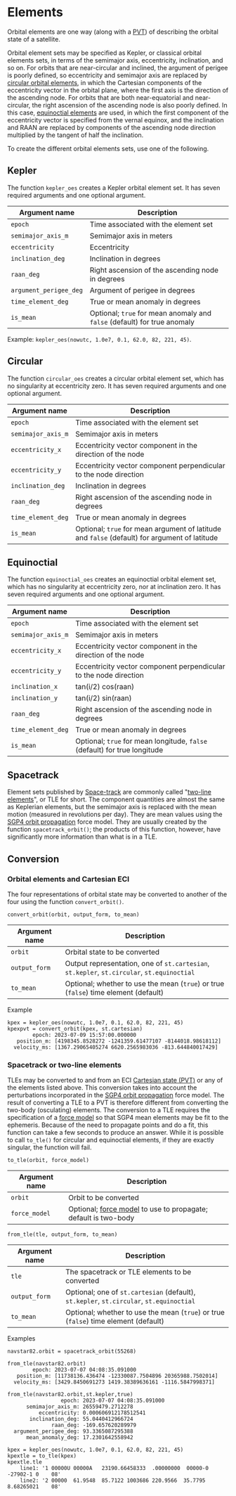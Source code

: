 # Elements

Orbital elements are one way (along with a [PVT](ephemeris.md#creation-of-a-position-velocity-time-pvt)) of describing the orbital state of a satellite.

Orbital element sets may be specified as Kepler, or classical orbital elements sets, in terms of the semimajor axis, eccentricity, inclination, and so on. For orbits that are near-circular and inclined, the argument of perigee is poorly defined, so eccentricity and semimajor axis are replaced by [circular orbital elements](https://oraas.orekit.space/oraas-api-json-schema.html?json=%7B%22serviceUrl%22%3A%22%2Fpropagation%22%2C%22className%22%3A%22org.orekit.web.json.propagation.PropagationRequest%22%2C%22output%22%3A%22false%22%7D#orbitalData_orbitBulletin_circular_a), in which the Cartesian components of the eccentricity vector in the orbital plane, where the first axis is the direction of the ascending node. For orbits that are both near-equatorial and near-circular, the right ascension of the ascending node is also poorly defined. In this case, [equinoctial elements](https://oraas.orekit.space/oraas-api-json-schema.html?json=%7B%22serviceUrl%22%3A%22%2Fpropagation%22%2C%22className%22%3A%22org.orekit.web.json.propagation.PropagationRequest%22%2C%22output%22%3A%22false%22%7D#orbitalData_orbitBulletin_equinoctial_a) are used, in which the first component of the eccentricity vector is specified from the vernal equinox, and the inclination and RAAN are replaced by components of the ascending node direction multiplied by the tangent of half the inclination.

To create the different orbital elements sets, use one of the following.

## Kepler

The function `kepler_oes` creates a Kepler orbital element set. It has seven required arguments and one optional argument.

   | Argument name          | Description                                                              |
   |------------------------|--------------------------------------------------------------------------|
   | `epoch`                | Time associated with the element set                                     |
   | `semimajor_axis_m`     | Semimajor axis in meters                                                 |
   | `eccentricity`         | Eccentricity                                                             |
   | `inclination_deg`      | Inclination in degrees                                                   |
   | `raan_deg`             | Right ascension of the ascending node in degrees                         |
   | `argument_perigee_deg` | Argument of perigee in degrees                                           |
   | `time_element_deg`     | True or mean anomaly in degrees                                          |
   | `is_mean`              | Optional; `true` for mean anomaly and `false` (default) for true anomaly |

Example: `kepler_oes(nowutc, 1.0e7, 0.1, 62.0, 82, 221, 45)`.

## Circular

The function `circular_oes` creates a circular orbital element set, which has no singularity at eccentricity zero. It has seven required arguments and one optional argument.

   | Argument name          | Description                                                              |
   |------------------------|--------------------------------------------------------------------------|
   | `epoch`                | Time associated with the element set                                     |
   | `semimajor_axis_m`     | Semimajor axis in meters                                                 |
   | `eccentricity_x`       | Eccentricity vector component in the direction of the node               |
   | `eccentricity_y`       | Eccentricity vector component perpendicular to the node direction        |
   | `inclination_deg`      | Inclination in degrees                                                   |
   | `raan_deg`             | Right ascension of the ascending node in degrees                         |
   | `time_element_deg`     | True or mean anomaly in degrees                                          |
   | `is_mean`              | Optional; `true` for mean argument of latitude and `false` (default) for argument of latitude |

## Equinoctial

The function `equinoctial_oes` creates an equinoctial orbital element set, which has no singularity at eccentricity zero, nor at inclination zero. It has seven required arguments and one optional argument.

   | Argument name      | Description                                                               |
   |--------------------|---------------------------------------------------------------------------|
   | `epoch`            | Time associated with the element set                                      |
   | `semimajor_axis_m` | Semimajor axis in meters                                                  |
   | `eccentricity_x`   | Eccentricity vector component in the direction of the node                |
   | `eccentricity_y`   | Eccentricity vector component perpendicular to the node direction         |
   | `inclination_x`    | tan(i/2) cos(raan)                                                        |
   | `inclination_y`    | tan(i/2) sin(raan)                                                        |
   | `raan_deg`         | Right ascension of the ascending node in degrees                          |
   | `time_element_deg` | True or mean anomaly in degrees                                           |
   | `is_mean`          | Optional; `true` for mean longitude, `false` (default) for true longitude |

## Spacetrack
<!-- * `two_line_elements(line1, line2)` are the [two-line elements (TLE)](https://www.space-track.org/documentation#/tle) with each line given as a string (enclosed in a pair of double quotes). -->

Element sets published by [Space-track](spacetrack.md) are commonly called "[two-line elements](https://www.space-track.org/documentation#/tle)", or TLE for short. The component quantities are almost the same as Keplerian elements, but the semimajor axis is replaced with the mean motion (measured in revolutions per day). They are mean values using the [SGP4 orbit propagation](https://www.space-track.org/documentation#/sgp4) force model.
They are usually created by the function `spacetrack_orbit()`; the products of this function, however, have significantly more information than what is in a TLE.

## Conversion

### Orbital elements and Cartesian ECI

The four representations of orbital state may be converted to another of the four using the function `convert_orbit()`.

`convert_orbit(orbit, output_form, to_mean)`

   | Argument name | Description                                                                                |
   |---------------|--------------------------------------------------------------------------------------------|
   | `orbit`       | Orbital state to be converted                                                              |
   | `output_form` | Output representation, one of `st.cartesian`, `st.kepler`, `st.circular`, `st.equinoctial` |
   | `to_mean`     | Optional; whether to use the mean (`true`) or true (`false`) time element (default)        |

Example

	kpex = kepler_oes(nowutc, 1.0e7, 0.1, 62.0, 82, 221, 45)
	kpexpvt = convert_orbit(kpex, st.cartesian)
            epoch: 2023-07-09 15:57:00.000000
       position_m: [4198345.8528272 -1241359.61477107 -8144018.98618112]
      velocity_ms: [1367.29065405274 6620.2565983036 -813.644840017429]


### Spacetrack or two-line elements

TLEs may be converted to and from an ECI [Cartesian state (PVT)](ephemeris.md) or any of the elements listed above. This conversion takes into account the perturbations incorporated in the [SGP4 orbit propagation](https://www.space-track.org/documentation#/sgp4) force model. The result of converting a TLE to a PVT is therefore different from converting the two-body (osculating) elements. The conversion to a TLE requires the specification of a [force model](propagation.md#force-model) so that SGP4 mean elements may be fit to the ephemeris. Because of the need to propagate points and do a fit, this function can take a few seconds to produce an answer. While it is possible to call `to_tle()` for circular and equinoctial elements, if they are exactly singular, the function will fail.

`to_tle(orbit, force_model)`

   | Argument name | Description                                                                                  |
   |---------------|----------------------------------------------------------------------------------------------|
   | `orbit`       | Orbit to be converted                                                                        |
   | `force_model` | Optional; [force model](propagation.md#force-model) to use to propagate; default is two-body |

`from_tle(tle, output_form, to_mean)`

   | Argument name | Description                                                                             |
   |---------------|-----------------------------------------------------------------------------------------|
   | `tle`         | The spacetrack or TLE elements to be converted                                          |
   | `output_form` | Optional; one of `st.cartesian` (default), `st.kepler`, `st.circular`, `st.equinoctial` |
   | `to_mean`     | Optional; whether to use the mean (`true`) or true (`false`) time element (default)     |


Examples

	navstar82.orbit = spacetrack_orbit(55268)

	from_tle(navstar82.orbit)
            epoch: 2023-07-07 04:08:35.091000
       position_m: [11738136.436474 -12330087.7504896 20365988.7502014]
      velocity_ms: [3429.8450691273 1419.38389636161 -1116.5847998371]

	from_tle(navstar82.orbit,st.kepler,true)
                     epoch: 2023-07-07 04:08:35.091000
          semimajor_axis_m: 26559479.2712278
              eccentricity: 0.000606912178512541
           inclination_deg: 55.0440412966724
                  raan_deg: -169.657620289979
      argument_perigee_deg: 93.3365087295388
          mean_anomaly_deg: 17.2301642558942

	kpex = kepler_oes(nowutc, 1.0e7, 0.1, 62.0, 82, 221, 45)
	kpextle = to_tle(kpex)
	kpextle.tle
		line1: '1 00000U 00000A   23190.66458333  .00000000  00000-0 -27902-1 0    08'
		line2: '2 00000  61.9548  85.7122 1003686 220.9566  35.7795  8.68265021    08'
